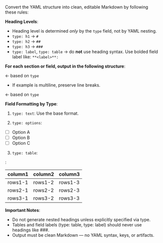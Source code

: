 Convert the YAML structure into clean, editable Markdown by following these rules:

**Heading Levels**:

- Heading level is determined _only_ by the `type` field, not by YAML nesting.
- `type: h1` → `#`
- `type: h2` → `##`
- `type: h3` → `###`
- `type: label`, `type: table` → do **not** use heading syntax. Use bolded field label like: `**<label>**:`

**For each section or field, output in the following structure**:

<heading> ← based on `type`

<description>

<!--

instruction: <instruction>

example: <example>

-->

- If example is multiline, preserve line breaks.

<heading> ← based on `type`

<description>

<!--

instruction: <instruction>

example:
<example>

-->

**Field Formatting by Type**:

1. `type: text`: Use the base format.

2. `type: options`:

- [ ] Option A
- [ ] Option B
- [ ] Option C

3. `type: table`:

**<heading>**:

| column1 | column2 | column3 |
| ------- | ------- | ------- |
| rows1-1 | rows1-2 | rows1-3 |
| rows2-1 | rows2-2 | rows2-3 |
| rows3-1 | rows3-2 | rows3-3 |

**Important Notes**:

- Do not generate nested headings unless explicitly specified via type.
- Tables and field labels (type: table, type: label) should never use headings like ###.
- Output must be clean Markdown — no YAML syntax, keys, or artifacts.
